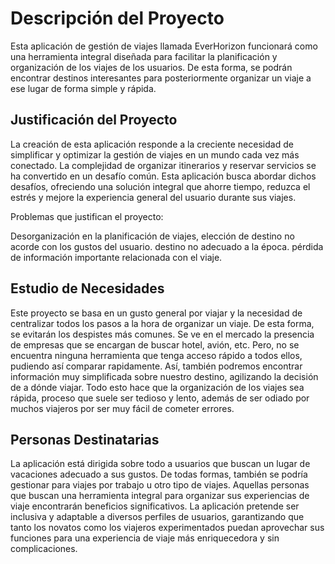 # Descripción del Proyecto

Esta aplicación de gestión de viajes llamada EverHorizon funcionará como una herramienta integral diseñada para facilitar la planificación y organización de los viajes de los usuarios. De esta forma, se podrán encontrar destinos interesantes para posteriormente organizar un viaje a ese lugar de forma simple y rápida.
## Justificación del Proyecto

La creación de esta aplicación responde a la creciente necesidad de simplificar y optimizar la gestión de viajes en un mundo cada vez más conectado. La complejidad de organizar itinerarios y reservar servicios se ha convertido en un desafío común. Esta aplicación busca abordar dichos desafíos, ofreciendo una solución integral que ahorre tiempo, reduzca el estrés y mejore la experiencia general del usuario durante sus viajes.

Problemas que justifican el proyecto:

Desorganización en la planificación de viajes, 
elección de destino no acorde con los gustos del usuario.
destino no adecuado a la época.
pérdida de información importante relacionada con el viaje.

## Estudio de Necesidades

Este proyecto se basa en un gusto general por viajar y la necesidad de centralizar todos los pasos a la hora de organizar un viaje. De esta forma, se evitarán los despistes más comunes. Se ve en el mercado la presencia de empresas que se encargan de buscar hotel, avión, etc. Pero, no se encuentra ninguna herramienta que tenga acceso rápido a todos ellos, pudiendo así comparar rapidamente. Así, también podremos encontrar información muy simplificada sobre nuestro destino, agilizando la decisión de a dónde viajar. Todo esto hace que la organización de los viajes sea rápida, proceso que suele ser tedioso y lento, además de ser odiado por muchos viajeros por ser muy fácil de cometer errores. 



## Personas Destinatarias

La aplicación está dirigida sobre todo a usuarios que buscan un lugar de vacaciones adecuado a sus gustos. De todas formas, también se podría gestionar para viajes por trabajo u otro tipo de viajes. Aquellas personas que buscan una herramienta integral para organizar sus experiencias de viaje encontrarán beneficios significativos. La aplicación pretende ser inclusiva y adaptable a diversos perfiles de usuarios, garantizando que tanto los novatos como los viajeros experimentados puedan aprovechar sus funciones para una experiencia de viaje más enriquecedora y sin complicaciones.

